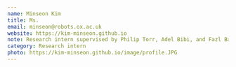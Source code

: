 ```yaml
---
name: Minseon Kim
title: Ms.
email: minseon@robots.ox.ac.uk
website: https://kim-minseon.github.io
note: Research intern supervised by Philip Torr, Adel Bibi, and Fazl Barez, Co-supervised by David Kruger in University of Cambridge
category: Research intern
photo: https://kim-minseon.github.io/image/profile.JPG
---
```

